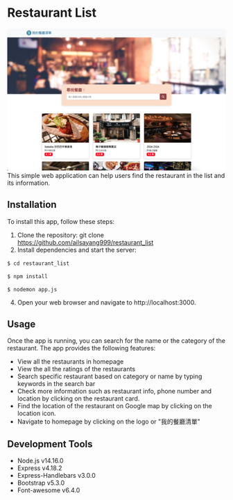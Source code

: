 # Restaurant List
![Project Image](https://github.com/ailsayang999/restaurant_list/blob/main/2-3_A1_restaurant_list_AilsaYang.png)
This simple web application can help users find the restaurant in the list and its information.


## Installation
To install this app, follow these steps:
1. Clone the repository: git clone https://github.com/ailsayang999/restaurant_list
2. Install dependencies and start the server: 
```
$ cd restaurant_list
```
```
$ npm install
```
```
$ nodemon app.js
```
4. Open your web browser and navigate to http://localhost:3000.


## Usage
Once the app is running, you can search for the name or the category of the restaurant. The app provides the following features:
* View all the restaurants in homepage
* View the all the ratings of the restaurants
* Search specific restaurant based on category or name by typing keywords in the search bar
* Check more information such as restaurant info, phone number and location by clicking on the restaurant card.
* Find the location of the restaurant on Google map by clicking on the location icon.
* Navigate to homepage by clicking on the logo or "我的餐廳清單"


## Development Tools
* Node.js v14.16.0
* Express v4.18.2
* Express-Handlebars v3.0.0
* Bootstrap v5.3.0 
* Font-awesome v6.4.0
